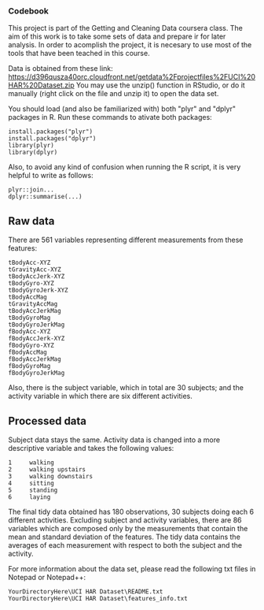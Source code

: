 ### Codebook ###

This project is part of the Getting and Cleaning Data coursera class. The aim of this work is to take some sets of data and prepare ir for later analysis. In order to acomplish the project, it is necesary to use most of the tools that have been teached in this course. 

Data is obtained from these link: https://d396qusza40orc.cloudfront.net/getdata%2Fprojectfiles%2FUCI%20HAR%20Dataset.zip You may use the unzip() function in RStudio, or do it manually (right click on the file and unzip it) to open the data set.

You should load (and also be familiarized with) both "plyr" and "dplyr" packages in R. Run these commands to ativate both packages:

```{R}
install.packages("plyr")
install.packages("dplyr")
library(plyr)
library(dplyr)
```

Also, to avoid any kind of confusion when running the R script, it is very helpful to write as follows:

```{R}
plyr::join...
dplyr::summarise(...)
```

## Raw data

There are 561 variables representing different measurements from these features:

```
tBodyAcc-XYZ
tGravityAcc-XYZ
tBodyAccJerk-XYZ
tBodyGyro-XYZ
tBodyGyroJerk-XYZ
tBodyAccMag
tGravityAccMag
tBodyAccJerkMag
tBodyGyroMag
tBodyGyroJerkMag
fBodyAcc-XYZ
fBodyAccJerk-XYZ
fBodyGyro-XYZ
fBodyAccMag
fBodyAccJerkMag
fBodyGyroMag
fBodyGyroJerkMag
```

Also, there is the subject variable, which in total are 30 subjects; and the activity variable in which there are six different activities.  

## Processed data

Subject data stays the same. Activity data is changed into a more descriptive variable and takes the following values:

```
1     walking
2     walking upstairs
3     walking downstairs
4     sitting
5     standing
6     laying
```

The final tidy data obtained has 180 observations, 30 subjects doing each 6 different activities. Excluding subject and activity variables, there are 86 variables which are composed only by the measurements that contain the mean and standard deviation of the features. The tidy data contains the averages of each measurement with respect to both the subject and the activity.   

For more information about the data set, please read the following txt files in Notepad or Notepad++:

```
YourDirectoryHere\UCI HAR Dataset\README.txt
YourDirectoryHere\UCI HAR Dataset\features_info.txt
```
